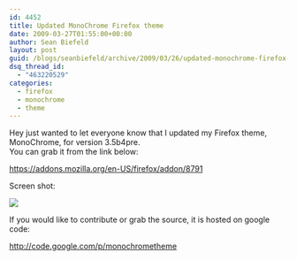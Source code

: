 ```yaml
---
id: 4452
title: Updated MonoChrome Firefox theme
date: 2009-03-27T01:55:00+00:00
author: Sean Biefeld
layout: post
guid: /blogs/seanbiefeld/archive/2009/03/26/updated-monochrome-firefox-theme.aspx
dsq_thread_id:
  - "463220529"
categories:
  - firefox
  - monochrome
  - theme
---
```

Hey just wanted to let everyone know that I updated my Firefox theme, MonoChrome, for version 3.5b4pre.  
You can grab it from the link below:

<a target="_blank" title="MonoChrome" href="https://addons.mozilla.org/en-US/firefox/addon/8791">https://addons.mozilla.org/en-US/firefox/addon/8791</a>

Screen shot:

![](//lostechies.com/seanbiefeld/files/2011/03/monochromeBrowserAll.png)

If you would like to contribute or grab the source, it is hosted on google code:

<a target="_blank" title="monochrome theme" href="http://code.google.com/p/monochrometheme">http://code.google.com/p/monochrometheme</a>